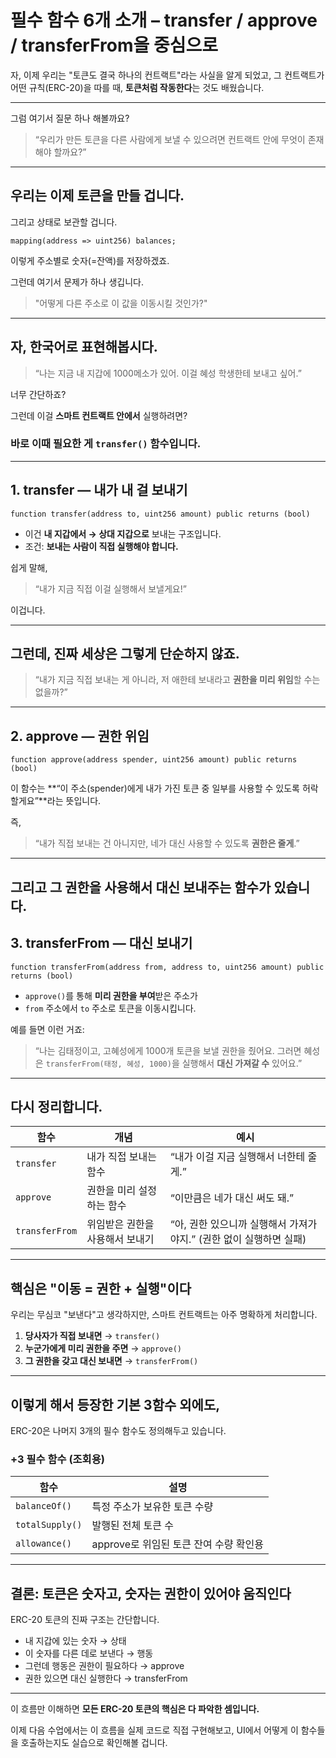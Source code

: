 # 필수 함수 6개 소개 – transfer / approve / transferFrom을 중심으로

자, 이제 우리는 "토큰도 결국 하나의 컨트랙트"라는 사실을 알게 되었고,
그 컨트랙트가 어떤 규칙(ERC-20)을 따를 때,
**토큰처럼 작동한다**는 것도 배웠습니다.

---

그럼 여기서 질문 하나 해볼까요?

> “우리가 만든 토큰을 다른 사람에게 보낼 수 있으려면
> 컨트랙트 안에 무엇이 존재해야 할까요?”

---

## 우리는 이제 토큰을 만들 겁니다.

그리고 상태로 보관할 겁니다.

```solidity
mapping(address => uint256) balances;
```

이렇게 주소별로 숫자(=잔액)를 저장하겠죠.

그런데 여기서 문제가 하나 생깁니다.

> "어떻게 다른 주소로 이 값을 이동시킬 것인가?"

---

## 자, 한국어로 표현해봅시다.

> “나는 지금 내 지갑에 1000메소가 있어.
> 이걸 혜성 학생한테 보내고 싶어.”

너무 간단하죠?

그런데 이걸 **스마트 컨트랙트 안에서** 실행하려면?

### 바로 이때 필요한 게 `transfer()` 함수입니다.

---

## 1. transfer — 내가 내 걸 보내기

```solidity
function transfer(address to, uint256 amount) public returns (bool)
```

- 이건 **내 지갑에서 → 상대 지갑으로** 보내는 구조입니다.
- 조건: **보내는 사람이 직접 실행해야 합니다.**

쉽게 말해,

> “내가 지금 직접 이걸 실행해서 보낼게요!”

이겁니다.

---

## 그런데, 진짜 세상은 그렇게 단순하지 않죠.

> “내가 지금 직접 보내는 게 아니라,
> 저 애한테 보내라고 **권한을 미리 위임**할 수는 없을까?”

---

## 2. approve — 권한 위임

```solidity
function approve(address spender, uint256 amount) public returns (bool)
```

이 함수는 **“이 주소(spender)에게 내가 가진 토큰 중 일부를 사용할 수 있도록 허락할게요”**라는 뜻입니다.

즉,

> “내가 직접 보내는 건 아니지만,
> 네가 대신 사용할 수 있도록 **권한은 줄게**.”

---

## 그리고 그 권한을 사용해서 대신 보내주는 함수가 있습니다.

## 3. transferFrom — 대신 보내기

```solidity
function transferFrom(address from, address to, uint256 amount) public returns (bool)
```

- `approve()`를 통해 **미리 권한을 부여**받은 주소가
- `from` 주소에서 `to` 주소로 토큰을 이동시킵니다.

예를 들면 이런 거죠:

> “나는 김태정이고, 고혜성에게 1000개 토큰을 보낼 권한을 줬어요.
> 그러면 혜성은 `transferFrom(태정, 혜성, 1000)`을 실행해서
> **대신 가져갈 수** 있어요.”

---

## 다시 정리합니다.

| 함수           | 개념                            | 예시                                                               |
| -------------- | ------------------------------- | ------------------------------------------------------------------ |
| `transfer`     | 내가 직접 보내는 함수           | “내가 이걸 지금 실행해서 너한테 줄게.”                             |
| `approve`      | 권한을 미리 설정하는 함수       | “이만큼은 네가 대신 써도 돼.”                                      |
| `transferFrom` | 위임받은 권한을 사용해서 보내기 | “아, 권한 있으니까 실행해서 가져가야지.” (권한 없이 실행하면 실패) |

---

## 핵심은 "이동 = 권한 + 실행"이다

우리는 무심코 "보낸다"고 생각하지만,
스마트 컨트랙트는 아주 명확하게 처리합니다.

1. **당사자가 직접 보내면** → `transfer()`
2. **누군가에게 미리 권한을 주면** → `approve()`
3. **그 권한을 갖고 대신 보내면** → `transferFrom()`

---

## 이렇게 해서 등장한 기본 3함수 외에도,

ERC-20은 나머지 3개의 필수 함수도 정의해두고 있습니다.

### +3 필수 함수 (조회용)

| 함수            | 설명                                   |
| --------------- | -------------------------------------- |
| `balanceOf()`   | 특정 주소가 보유한 토큰 수량           |
| `totalSupply()` | 발행된 전체 토큰 수                    |
| `allowance()`   | approve로 위임된 토큰 잔여 수량 확인용 |

---

## 결론: 토큰은 숫자고, 숫자는 권한이 있어야 움직인다

ERC-20 토큰의 진짜 구조는 간단합니다.

- 내 지갑에 있는 숫자 → 상태
- 이 숫자를 다른 데로 보낸다 → 행동
- 그런데 행동은 권한이 필요하다 → approve
- 권한 있으면 대신 실행한다 → transferFrom

---

이 흐름만 이해하면
**모든 ERC-20 토큰의 핵심은 다 파악한 셈입니다.**

이제 다음 수업에서는
이 흐름을 실제 코드로 직접 구현해보고,
UI에서 어떻게 이 함수들을 호출하는지도 실습으로 확인해볼 겁니다.
